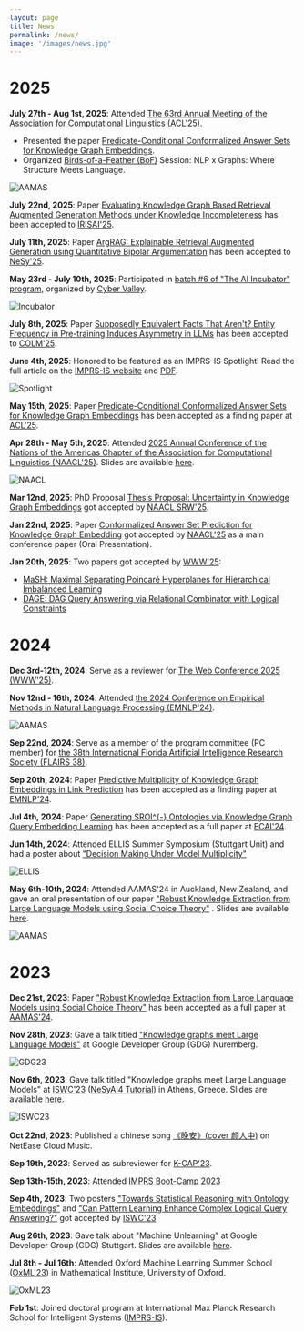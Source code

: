 ```yaml
---
layout: page
title: News
permalink: /news/
image: '/images/news.jpg'
---
```

# 2025

**July 27th - Aug 1st, 2025**: Attended [The 63rd Annual Meeting of the Association for Computational Linguistics (ACL'25)](https://2025.aclweb.org/).
- Presented the paper [Predicate-Conditional Conformalized Answer Sets for Knowledge Graph Embeddings](https://arxiv.org/abs/2505.16877).
- Organized [Birds-of-a-Feather (BoF)](https://2025.aclweb.org/program/bof/) Session: NLP x Graphs: Where Structure Meets Language.

![AAMAS](/images/ACL2.JPG)

**July 22nd, 2025**: Paper [Evaluating Knowledge Graph Based Retrieval Augmented Generation Methods under Knowledge Incompleteness](https://arxiv.org/abs/2504.05163) has been accepted to [IRISAI'25](https://iris-ai.org/).

**July 11th, 2025**: Paper [ArgRAG: Explainable Retrieval Augmented Generation using Quantitative Bipolar Argumentation]() has been accepted to [NeSy'25](https://2025.nesyconf.org/).

**May 23rd - July 10th, 2025**: Participated in [batch #6 of "The AI Incubator" program](https://cyber-valley.de/ai-incubator), organized by [Cyber Valley](https://cyber-valley.de/).

![Incubator](/images/incubator.JPG)

**July 8th, 2025**: Paper [Supposedly Equivalent Facts That Aren't? Entity Frequency in Pre-training Induces Asymmetry in LLMs](https://arxiv.org/abs/2503.22362) has been accepted to [COLM'25](https://colmweb.org/).

**June 4th, 2025**: Honored to be featured as an IMPRS-IS Spotlight! Read the full article on the [IMPRS-IS website](https://imprs.is.mpg.de/news/imprs-is-scholar-spotlight-yuqicheng-zhu) and [PDF](/files/IMPRS_Spotlight.pdf).

![Spotlight](/images/IMPRS_spotlight.png)

**May 15th, 2025**: Paper [Predicate-Conditional Conformalized Answer Sets for Knowledge Graph Embeddings](https://arxiv.org/abs/2505.16877) has been accepted as a finding paper at [ACL'25](https://2025.aclweb.org/).

**Apr 28th - May 5th, 2025**: Attended [2025 Annual Conference of the Nations of the Americas Chapter of the Association for Computational Linguistics (NAACL'25)](https://2025.naacl.org/). Slides are available [here](https://de.slideshare.net/slideshow/conformalized-answer-set-prediction-for-knowledge-graph-embedding/280417218).

![NAACL](/images/NAACL2025.JPG)

**Mar 12nd, 2025**: PhD Proposal [Thesis Proposal: Uncertainty in Knowledge Graph Embeddings](https://aclanthology.org/2025.naacl-srw.4/) got accepted by [NAACL SRW'25](https://naacl2025-srw.github.io/).

**Jan 22nd, 2025**: Paper [Conformalized Answer Set Prediction for Knowledge Graph Embedding](https://aclanthology.org/2025.naacl-long.32/) got accepted by [NAACL'25](https://2025.naacl.org/) as a main conference paper (Oral Presentation).

**Jan 20th, 2025**: Two papers got accepted by [WWW'25](https://www2025.thewebconf.org/):
- [MaSH: Maximal Separating Poincaré Hyperplanes for Hierarchical Imbalanced Learning](https://dl.acm.org/doi/10.1145/3701716.3715505)
- [DAGE: DAG Query Answering via Relational Combinator with Logical Constraints](https://dl.acm.org/doi/abs/10.1145/3696410.3714677)

# 2024

**Dec 3rd-12th, 2024**: Serve as a reviewer for [The Web Conference 2025 (WWW'25)](https://www2025.thewebconf.org/).

**Nov 12nd - 16th, 2024**: Attended [the 2024 Conference on Empirical Methods in Natural Language Processing (EMNLP'24)](https://2024.emnlp.org/).

![AAMAS](/images/EMNLP.JPG)

**Sep 22nd, 2024**: Serve as a member of the program committee (PC member) for [the 38th International Florida Artificial Intelligence Research Society (FLAIRS 38)](https://www.flairs-38.info/).

**Sep 20th, 2024**: Paper [Predictive Multiplicity of Knowledge Graph Embeddings in Link Prediction](https://aclanthology.org/2024.findings-emnlp.19/) has been accepted as a finding paper at [EMNLP'24](https://2024.emnlp.org/).

**Jul 4th, 2024**: Paper [Generating SROI^{-} Ontologies via Knowledge Graph Query Embedding Learning](https://arxiv.org/pdf/2407.09212) has been accepted as a full paper at [ECAI'24](https://www.ecai2024.eu/).

**Jun 14th, 2024**: Attended ELLIS Summer Symposium (Stuttgart Unit) and had a poster about ["Decision Making Under Model Multiplicity"](https://ellis.eu/events)

![ELLIS](/images/ELLIS2024.jpg)

**May 6th-10th, 2024**: Attended AAMAS'24 in Auckland, New Zealand, and gave an oral presentation of our paper ["Robust Knowledge Extraction from Large Language Models using Social Choice Theory"](https://dl.acm.org/doi/10.5555/3635637.3663020) . Slides are available [here](https://de.slideshare.net/slideshow/robust-knowledge-extraction-from-large-language-models-using-social-choice-theory/280415188).

![AAMAS](/images/AAMAS24.JPG)

# 2023

**Dec 21st, 2023**: Paper ["Robust Knowledge Extraction from Large Language Models using Social Choice Theory"](https://dl.acm.org/doi/10.5555/3635637.3663020) has been accepted as a full paper at [AAMAS'24](https://www.aamas2024-conference.auckland.ac.nz/).

**Nov 28th, 2023**: Gave a talk titled ["Knowledge graphs meet Large Language Models"](https://www.linkedin.com/posts/google-developer-group-nuremberg_we-are-super-excited-to-announce-yuqicheng-activity-7132993111739314176-hpBr?utm_source=share&utm_medium=member_desktop) at Google Developer Group (GDG) Nuremberg. 

![GDG23](/images/GDG23.JPG)

**Nov 6th, 2023**: Gave talk titled "Knowledge graphs meet Large Language Models" at [ISWC'23](https://iswc2023.semanticweb.org/) ([NeSyAI4 Tutorial](https://sites.google.com/view/nesyai4-2023/home)) in Athens, Greece. Slides are available [here](https://de.slideshare.net/slideshow/tutorial-on-neuro-symbolic-ai-for-industry-4-0-nesyai4/280415494).

![ISWC23](/images/ISWC23.JPG)

**Oct 22nd, 2023**: Published a chinese song [《晚安》(cover 颜人中)](https://music.163.com/#/song?id=2092813657) on NetEase Cloud Music.

**Sep 19th, 2023**: Served as subreviewer for [K-CAP'23](https://www.k-cap.org/2023/).

**Sep 13th-15th, 2023**: Attended [IMPRS Boot-Camp 2023](https://imprs.is.mpg.de/events/imprs-is-2023-boot-camp)

**Sep 4th, 2023**: Two posters ["Towards Statistical Reasoning with Ontology Embeddings"](https://hozo.jp/ISWC2023_PD-Industry-proc/ISWC2023_paper_442.pdf) and ["Can Pattern Learning Enhance Complex Logical Query Answering?"](https://hozo.jp/ISWC2023_PD-Industry-proc/ISWC2023_paper_463.pdf) got accepted by [ISWC'23](https://iswc2023.semanticweb.org/)

**Aug 26th, 2023**: Gave talk about "Machine Unlearning" at Google Developer Group (GDG) Stuttgart. Slides are available [here](https://www.slideshare.net/slideshow/introduction-to-machine-unlearning-forgetting-is-as-important-as-learning/279859562).

**Jul 8th - Jul 16th**: Attended Oxford Machine Learning Summer School ([OxML'23](https://www.oxfordml.school/program)) in Mathematical Institute, University of Oxford.

![OxML23](/images/OxML23.JPG)

**Feb 1st**: Joined doctoral program at International Max Planck Research School for Intelligent Systems ([IMPRS-IS](https://imprs.is.mpg.de/)).